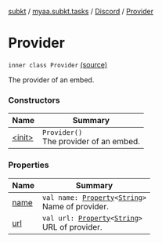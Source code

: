 [subkt](../../../index.md) / [myaa.subkt.tasks](../../index.md) / [Discord](../index.md) / [Provider](./index.md)

# Provider

`inner class Provider` [(source)](https://github.com/Myaamori/SubKt/blob/0.1.7/src/main/kotlin/myaa/subkt/tasks/discordtask.kt#L174)

The provider of an embed.

### Constructors

| Name | Summary |
|---|---|
| [&lt;init&gt;](-init-.md) | `Provider()`<br>The provider of an embed. |

### Properties

| Name | Summary |
|---|---|
| [name](name.md) | `val name: `[`Property`](https://docs.gradle.org/current/javadoc/org/gradle/api/provider/Property.html)`<`[`String`](https://kotlinlang.org/api/latest/jvm/stdlib/kotlin/-string/index.html)`>`<br>Name of provider. |
| [url](url.md) | `val url: `[`Property`](https://docs.gradle.org/current/javadoc/org/gradle/api/provider/Property.html)`<`[`String`](https://kotlinlang.org/api/latest/jvm/stdlib/kotlin/-string/index.html)`>`<br>URL of provider. |
